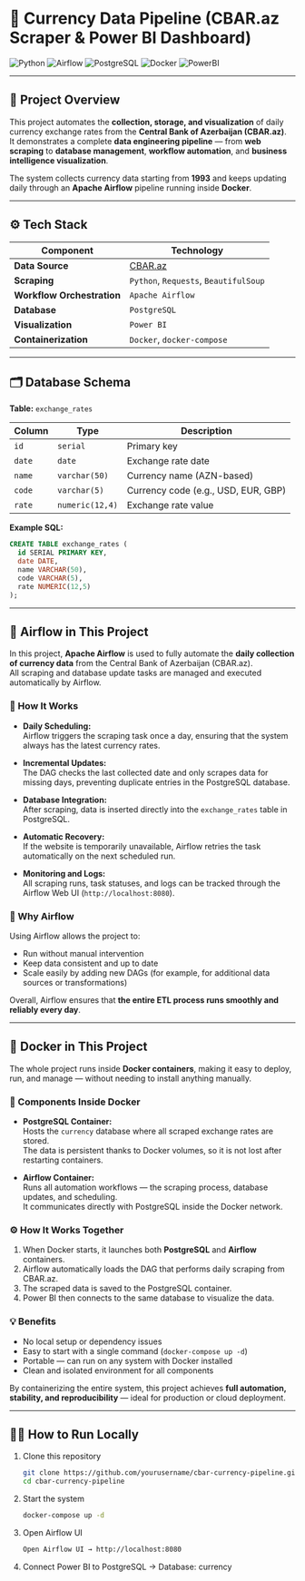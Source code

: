 # 💱 Currency Data Pipeline (CBAR.az Scraper & Power BI Dashboard)

![Python](https://img.shields.io/badge/Python-3.10-blue)
![Airflow](https://img.shields.io/badge/Airflow-Automation-orange)
![PostgreSQL](https://img.shields.io/badge/PostgreSQL-Database-blue)
![Docker](https://img.shields.io/badge/Docker-Containerization-lightblue)
![PowerBI](https://img.shields.io/badge/PowerBI-Visualization-yellow)

---

## 📘 Project Overview
This project automates the **collection, storage, and visualization** of daily currency exchange rates from the **Central Bank of Azerbaijan (CBAR.az)**.  
It demonstrates a complete **data engineering pipeline** — from **web scraping** to **database management**, **workflow automation**, and **business intelligence visualization**.

The system collects currency data starting from **1993** and keeps updating daily through an **Apache Airflow** pipeline running inside **Docker**.

---

## ⚙️ Tech Stack

| Component | Technology |
|------------|-------------|
| **Data Source** | [CBAR.az](https://www.cbar.az) |
| **Scraping** | `Python`, `Requests`, `BeautifulSoup` |
| **Workflow Orchestration** | `Apache Airflow` |
| **Database** | `PostgreSQL` |
| **Visualization** | `Power BI` |
| **Containerization** | `Docker`, `docker-compose` |

---

## 🗂️ Database Schema

**Table:** `exchange_rates`

| Column | Type | Description |
|---------|------|-------------|
| `id` | `serial` | Primary key |
| `date` | `date` | Exchange rate date |
| `name` | `varchar(50)` | Currency name (AZN-based) |
| `code` | `varchar(5)` | Currency code (e.g., USD, EUR, GBP) |
| `rate` | `numeric(12,4)` | Exchange rate value |

**Example SQL:**
```sql
CREATE TABLE exchange_rates (
  id SERIAL PRIMARY KEY,
  date DATE,
  name VARCHAR(50),
  code VARCHAR(5),
  rate NUMERIC(12,5)
);
```

---

## 🚀 Airflow in This Project

In this project, **Apache Airflow** is used to fully automate the **daily collection of currency data** from the Central Bank of Azerbaijan (CBAR.az).  
All scraping and database update tasks are managed and executed automatically by Airflow.

### 🔁 How It Works
- **Daily Scheduling:**  
  Airflow triggers the scraping task once a day, ensuring that the system always has the latest currency rates.
  
- **Incremental Updates:**  
  The DAG checks the last collected date and only scrapes data for missing days, preventing duplicate entries in the PostgreSQL database.
  
- **Database Integration:**  
  After scraping, data is inserted directly into the `exchange_rates` table in PostgreSQL.
  
- **Automatic Recovery:**  
  If the website is temporarily unavailable, Airflow retries the task automatically on the next scheduled run.
  
- **Monitoring and Logs:**  
  All scraping runs, task statuses, and logs can be tracked through the Airflow Web UI (`http://localhost:8080`).

### 🧠 Why Airflow
Using Airflow allows the project to:
- Run without manual intervention  
- Keep data consistent and up to date  
- Scale easily by adding new DAGs (for example, for additional data sources or transformations)

Overall, Airflow ensures that **the entire ETL process runs smoothly and reliably every day**.

---

## 🐳 Docker in This Project

The whole project runs inside **Docker containers**, making it easy to deploy, run, and manage — without needing to install anything manually.

### 🧩 Components Inside Docker
- **PostgreSQL Container:**  
  Hosts the `currency` database where all scraped exchange rates are stored.  
  The data is persistent thanks to Docker volumes, so it is not lost after restarting containers.
  
- **Airflow Container:**  
  Runs all automation workflows — the scraping process, database updates, and scheduling.  
  It communicates directly with PostgreSQL inside the Docker network.

### ⚙️ How It Works Together
1. When Docker starts, it launches both **PostgreSQL** and **Airflow** containers.  
2. Airflow automatically loads the DAG that performs daily scraping from CBAR.az.  
3. The scraped data is saved to the PostgreSQL container.  
4. Power BI then connects to the same database to visualize the data.

### 💡 Benefits
- No local setup or dependency issues  
- Easy to start with a single command (`docker-compose up -d`)  
- Portable — can run on any system with Docker installed  
- Clean and isolated environment for all components  

By containerizing the entire system, this project achieves **full automation, stability, and reproducibility** — ideal for production or cloud deployment.

---

## 🧑‍💻 How to Run Locally
1. Clone this repository  
   ```bash
   git clone https://github.com/yourusername/cbar-currency-pipeline.git
   cd cbar-currency-pipeline

2. Start the system
   ```bash
   docker-compose up -d

4. Open Airflow UI
   ```bash
   Open Airflow UI → http://localhost:8080

5. Connect Power BI to PostgreSQL → Database: currency

